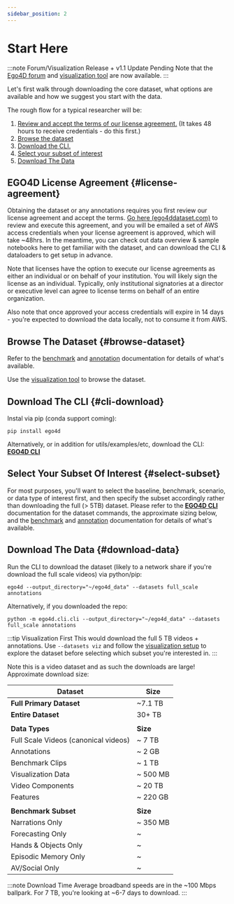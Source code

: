 ```yaml
---
sidebar_position: 2
---
```


# Start Here

:::note Forum/Visualization Release + v1.1 Update Pending
Note that the [Ego4D forum](https://discuss.ego4d-data.org/) and [visualization tool](./viz.md) are now available.
:::

Let's first walk through downloading the core dataset, what options are available and how we suggest you start with the data.

The rough flow for a typical researcher will be:

1. [Review and accept the terms of our license agreement.](#license-agreement)  (It takes 48 hours to receive credentials - do this first.)
1. [Browse the dataset](#browse-dataset)
1. [Download the CLI.](#cli-download)
1. [Select your subset of interest](#select-subset)
1. [Download The Data](#download-data)

## EGO4D License Agreement {#license-agreement}

Obtaining the dataset or any annotations requires you first review our license agreement and accept the terms.  [Go here (ego4ddataset.com)](https://ego4ddataset.com/) to review and execute this agreement, and you will be emailed a set of AWS access credentials when your license agreement is approved, which will take ~48hrs. In the meantime, you can check out data overview & sample notebooks here to get familiar with the dataset, and can download the CLI & dataloaders to get setup in advance.

Note that licenses have the option to execute our license agreements as either an individual or on behalf of your institution. You will likely sign the license as an individual. Typically, only institutional signatories at a director or executive level can agree to license terms on behalf of an entire organization.

Also note that once approved your access credentials will expire in 14 days - you're expected to download the data locally, not to consume it from AWS.

## Browse The Dataset {#browse-dataset}

Refer to the [benchmark](./benchmarks/overview.md) and [annotation](./data/annotation-guidelines.md) documentation for details of what's available.

Use the [visualization tool](./viz.md) to browse the dataset.  

## Download The CLI {#cli-download}

Instal via pip (conda support coming):

```
pip install ego4d
```

Alternatively, or in addition for utils/examples/etc, download the CLI: **[EGO4D CLI](https://github.com/facebookresearch/Ego4d/blob/main/ego4d/cli/README.md)**

## Select Your Subset Of Interest {#select-subset}

For most purposes, you'll want to select the baseline, benchmark, scenario, or data type of interest first, and then specify the subset accordingly rather than downloading the full (> 5TB) dataset.  Please refer to the **[EGO4D CLI](https://github.com/facebookresearch/Ego4d/blob/main/ego4d/cli/README.md)** documentation for the dataset commands, the approximate sizing below, and the [benchmark](./benchmarks/overview.md) and [annotation](./data/annotation-guidelines.md) documentation for details of what's available.

## Download The Data {#download-data}

Run the CLI to download the dataset (likely to a network share if you're download the full scale videos) via python/pip:

```
ego4d --output_directory="~/ego4d_data" --datasets full_scale annotations
```

Alternatively, if you downloaded the repo:

```
python -m ego4d.cli.cli --output_directory="~/ego4d_data" --datasets full_scale annotations
```

:::tip Visualization First
This would download the full 5 TB videos + annotations.  Use ```--datasets viz``` and follow the [visualization setup](https://github.com/facebookresearch/Ego4d/blob/main/viz/narrations/README.md) to explore the dataset before selecting which subset you're interested in.
:::


Note this is a video dataset and as such the downloads are large!  Approximate download size:

| **Dataset**                          | **Size** |
|--------------------------------------|----------|
| **Full Primary Dataset**             | ~7.1 TB  |
| **Entire Dataset**                   | 30+ TB   |
|                                      |          |
| **Data Types**                       | **Size** |
| Full Scale Videos (canonical videos) | ~ 7 TB   |
| Annotations                          | ~ 2 GB   |
| Benchmark Clips                      | ~ 1 TB   |
| Visualization Data                   | ~ 500 MB |
| Video Components                     | ~ 20 TB  |
| Features                             | ~ 220 GB |
|                                      |          |
| **Benchmark Subset**                 | **Size** |
| Narrations Only                      | ~ 350 MB |
| Forecasting Only                     | ~        |
| Hands & Objects Only                 | ~        |
| Episodic Memory Only                 | ~        |
| AV/Social Only                       | ~        |

:::note Download Time
Average broadband speeds are in the ~100 Mbps ballpark. For 7 TB,
you're looking at ~6-7 days to download.
:::
